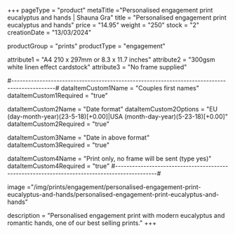 +++
pageType = "product"
metaTitle ="Personalised engagement print eucalyptus and hands | Shauna Gra"
title = "Personalised engagement print eucalyptus and hands"
price = "14.95"
weight = "250" 
stock = "2"
creationDate = "13/03/2024"

productGroup = "prints"
productType = "engagement"

 
attribute1 = "A4 210 x 297mm or 8.3 x 11.7 inches" 
attribute2 = "300gsm white linen effect cardstock"
attribute3 = "No frame supplied"

#---------------------------------------------------------------------------------------------#
dataItemCustom1Name = "Couples first names"
dataItemCustom1Required = "true"

dataItemCustom2Name = "Date format"
dataItemCustom2Options = "EU (day-month-year)(23-5-18)[+0.00]|USA (month-day-year)(5-23-18)[+0.00]"
dataItemCustom2Required = "true"

dataItemCustom3Name = "Date in above format"
dataItemCustom3Required = "true"

dataItemCustom4Name = "Print only, no frame will be sent (type yes)"
dataItemCustom4Required = "true"
#---------------------------------------------------------------------------------------------#

image ="/img/prints/engagement/personalised-engagement-print-eucalyptus-and-hands/personalised-engagement-print-eucalyptus-and-hands"

description = "Personalised engagement print with modern eucalyptus and romantic hands, one of our best selling prints."
+++

